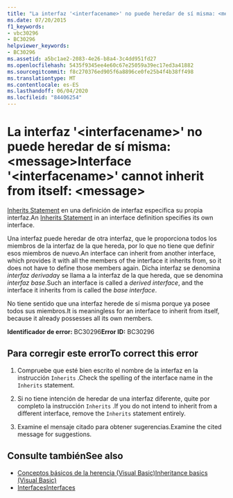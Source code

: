 ```yaml
---
title: "La interfaz '<interfacename>' no puede heredar de sí misma: <message>"
ms.date: 07/20/2015
f1_keywords:
- vbc30296
- BC30296
helpviewer_keywords:
- BC30296
ms.assetid: a5bc1ae2-2083-4e26-b8a4-3c4dd951fd27
ms.openlocfilehash: 5435f9345ee4e60c67e25059a39ec17ed3a41882
ms.sourcegitcommit: f8c270376ed905f6a8896ce0fe25b4f4b38ff498
ms.translationtype: MT
ms.contentlocale: es-ES
ms.lasthandoff: 06/04/2020
ms.locfileid: "84406254"
---
```

# <a name="interface-interfacename-cannot-inherit-from-itself-message"></a><span data-ttu-id="e76b0-102">La interfaz '\<interfacename>' no puede heredar de sí misma: \<message></span><span class="sxs-lookup"><span data-stu-id="e76b0-102">Interface '\<interfacename>' cannot inherit from itself: \<message></span></span>
<span data-ttu-id="e76b0-103">[Inherits Statement](../language-reference/statements/inherits-statement.md) en una definición de interfaz especifica su propia interfaz.</span><span class="sxs-lookup"><span data-stu-id="e76b0-103">An [Inherits Statement](../language-reference/statements/inherits-statement.md) in an interface definition specifies its own interface.</span></span>  
  
 <span data-ttu-id="e76b0-104">Una interfaz puede heredar de otra interfaz, que le proporciona todos los miembros de la interfaz de la que hereda, por lo que no tiene que definir esos miembros de nuevo.</span><span class="sxs-lookup"><span data-stu-id="e76b0-104">An interface can inherit from another interface, which provides it with all the members of the interface it inherits from, so it does not have to define those members again.</span></span> <span data-ttu-id="e76b0-105">Dicha interfaz se denomina *interfaz derivada*y se llama a la interfaz de la que hereda, que se denomina *interfaz base*.</span><span class="sxs-lookup"><span data-stu-id="e76b0-105">Such an interface is called a *derived interface*, and the interface it inherits from is called the *base interface*.</span></span>  
  
 <span data-ttu-id="e76b0-106">No tiene sentido que una interfaz herede de sí misma porque ya posee todos sus miembros.</span><span class="sxs-lookup"><span data-stu-id="e76b0-106">It is meaningless for an interface to inherit from itself, because it already possesses all its own members.</span></span>  
  
 <span data-ttu-id="e76b0-107">**Identificador de error:** BC30296</span><span class="sxs-lookup"><span data-stu-id="e76b0-107">**Error ID:** BC30296</span></span>  
  
## <a name="to-correct-this-error"></a><span data-ttu-id="e76b0-108">Para corregir este error</span><span class="sxs-lookup"><span data-stu-id="e76b0-108">To correct this error</span></span>  
  
1. <span data-ttu-id="e76b0-109">Compruebe que esté bien escrito el nombre de la interfaz en la instrucción `Inherits` .</span><span class="sxs-lookup"><span data-stu-id="e76b0-109">Check the spelling of the interface name in the `Inherits` statement.</span></span>  
  
2. <span data-ttu-id="e76b0-110">Si no tiene intención de heredar de una interfaz diferente, quite por completo la instrucción `Inherits` .</span><span class="sxs-lookup"><span data-stu-id="e76b0-110">If you do not intend to inherit from a different interface, remove the `Inherits` statement entirely.</span></span>  
  
3. <span data-ttu-id="e76b0-111">Examine el mensaje citado para obtener sugerencias.</span><span class="sxs-lookup"><span data-stu-id="e76b0-111">Examine the cited message for suggestions.</span></span>  
  
## <a name="see-also"></a><span data-ttu-id="e76b0-112">Consulte también</span><span class="sxs-lookup"><span data-stu-id="e76b0-112">See also</span></span>

- [<span data-ttu-id="e76b0-113">Conceptos básicos de la herencia (Visual Basic)</span><span class="sxs-lookup"><span data-stu-id="e76b0-113">Inheritance basics (Visual Basic)</span></span>](../programming-guide/language-features/objects-and-classes/inheritance-basics.md)
- [<span data-ttu-id="e76b0-114">Interfaces</span><span class="sxs-lookup"><span data-stu-id="e76b0-114">Interfaces</span></span>](../programming-guide/language-features/interfaces/index.md)
